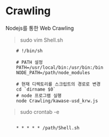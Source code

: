# Crawling

Nodejs를 통한 Web Crawling

> sudo vim Shell.sh

~~~
    # !/bin/sh

    # PATH 설정
    PATH=/usr/local/bin:/usr/bin:/bin
    NODE_PATH=/path/node_modules

    # 현재 디렉토리를 스크립트의 경로로 변경
    cd `dirname $0`
    # node 프로그램 실행
    node Crawling/kawase-usd_krw.js
~~~

> sudo crontab -e

```

    * * * * * /path/Shell.sh
```
